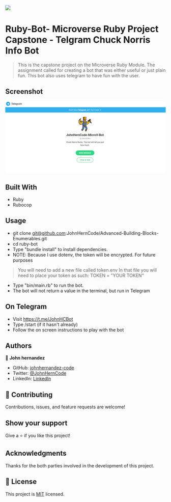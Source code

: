 ![](https://img.shields.io/badge/Microverse-blueviolet)


# Ruby-Bot- Microverse Ruby Project Capstone - Telgram Chuck Norris Info Bot

> This is the capstone project on the Microverse Ruby Module. The assignment called for creating a bot that was either useful or just plain fun. This bot also uses telegram to have fun with the user. 

## Screenshot
![screenshot](./screen.png)


## Built With

- Ruby
- Rubocop

## Usage


- git clone git@github.com:JohnHernCode/Advanced-Building-Blocks-Enumerables.git
- cd ruby-bot
- Type "bundle install" to install dependencies.
- NOTE: Because I use dotenv, the token will be encrypted. For future purposes
>You will need to add a new file called token.env
In that file you will need to place your token as such:
TOKEN = "YOUR TOKEN"
- Type "bin/main.rb" to run the bot.
- The bot will not return a value in the terminal, but run in Telegram

## On Telegram
- Visit https://t.me/JohnHCBot
- Type /start (if it hasn't already)
- Follow the on screen instructions to play with the bot


## Authors

👤 **John hernandez**

- GitHub: [johnhernandez-code](https://github.com/johnhernandez-code)
- Twitter: [@JohnHernCode](https://twitter.com/JohnHernCode)
- LinkedIn: [LinkedIn](https://www.linkedin.com/in/john-hernandez-56a7821b8/)

## 🤝 Contributing

Contributions, issues, and feature requests are welcome!

## Show your support

Give a ⭐️ if you like this project!

## Acknowledgments

Thanks for the both parties involved in the development of this project.

## 📝 License

This project is [MIT](https://opensource.org/licenses/MIT) licensed.
